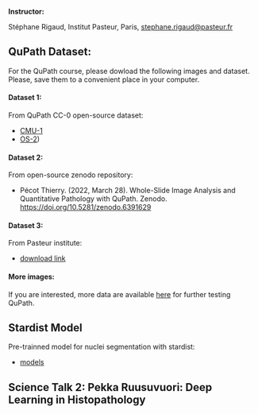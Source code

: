 **Instructor:**

Stéphane Rigaud, Institut Pasteur, Paris, stephane.rigaud@pasteur.fr


## QuPath Dataset:

For the QuPath course, please dowload the following images and dataset. Please, save them to a convenient place in your computer.

#### Dataset 1: 
From QuPath CC-0 open-source dataset:
- [CMU-1](https://openslide.cs.cmu.edu/download/openslide-testdata/Aperio/CMU-1.svs)
- [OS-2](https://openslide.cs.cmu.edu/download/openslide-testdata/Hamamatsu/OS-2.ndpi))

#### Dataset 2:
From open-source zenodo repository:
- Pécot Thierry. (2022, March 28). Whole-Slide Image Analysis and Quantitative Pathology with QuPath. Zenodo. https://doi.org/10.5281/zenodo.6391629

#### Dataset 3:
From Pasteur institute:
- [download link](https://drive.google.com/file/d/1FjYFGHzERxzcHtZBQWci0DtEhZ4vnT1Y/view?usp=drive_link](https://drive.google.com/file/d/1FjYFGHzERxzcHtZBQWci0DtEhZ4vnT1Y/view?usp=sharing))

#### More images: 
If you are interested, more data are available [here](https://qupath.readthedocs.io/en/0.5/docs/intro/acknowledgements.html) for further testing QuPath.


## Stardist Model

Pre-trainned model for nuclei segmentation with stardist:
- [models](https://github.com/qupath/models)

## Science Talk 2: Pekka Ruusuvuori: Deep Learning in Histopathology
